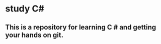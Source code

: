 #                            study C#
## This is a repository for learning C # and getting your hands on git.